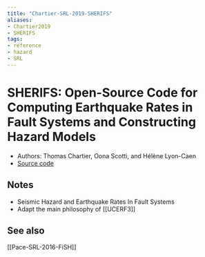 ```yaml
---
title: "Chartier-SRL-2019-SHERIFS"
aliases:
- Chartier2019
- SHERIFS
tags:
- reference
- hazard
- SRL
---
```


# SHERIFS: Open-Source Code for Computing Earthquake Rates in Fault Systems and Constructing Hazard Models
- Authors: Thomas Chartier, Oona Scotti, and Hélène Lyon-Caen
- [Source code](https://github.com/tomchartier/SHERIFS)

## Notes
- Seismic Hazard and Earthquake Rates In Fault Systems
- Adapt the main philosophy of [[UCERF3]]

## See also
[[Pace-SRL-2016-FiSH]]